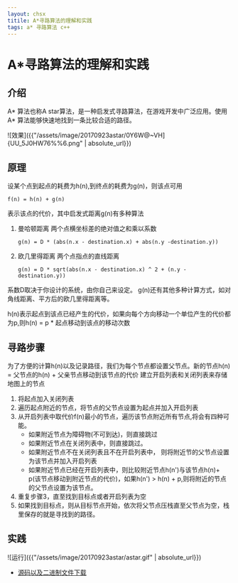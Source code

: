 ```yaml
---
layout: chsx
titile: A*寻路算法的理解和实践
tags: a* 寻路算法 c++
---
```


A*寻路算法的理解和实践
====

介绍
------

A* 算法也称A star算法，是一种启发式寻路算法，在游戏开发中广泛应用。使用A* 算法能够快速地找到一条比较合适的路径。

 ![效果]({{"/assets/image/20170923astar/0Y6W@~VH]{UU_5J0HW76%%6.png" | absolute_url}})


原理
------
设某个点到起点的耗费为h(n),到终点的耗费为g(n)，则该点可用
```
f(n) = h(n) + g(n)
```
表示该点的代价，其中启发式距离g(n)有多种算法

1. 曼哈顿距离 
    两个点横坐标差的绝对值之和乘以系数
    ```
    g(n) = D * (abs(n.x - destination.x) + abs(n.y -destination.y))
    ```
2. 欧几里得距离
    两个点指点的直线距离
    ```
    g(n) = D * sqrt(abs(n.x - destination.x) ^ 2 + (n.y - destination.y))
    ```
系数D取决于你设计的系统，由你自己来设定。
g(n)还有其他多种计算方式，如对角线距离、平方后的欧几里得距离等。

h(n)表示起点到该点已经产生的代价，如果向每个方向移动一个单位产生的代价都为p,则h(n) = p * 起点移动到该点的移动次数

寻路步骤
------
为了方便的计算h(n)以及记录路径，我们为每个节点都设置父节点。新的节点h(n) = 父节点的h(n) + 父亲节点移动到该节点的代价
建立开启列表和关闭列表来存储地图上的节点

1. 将起点加入关闭列表
2. 遍历起点附近的节点，将节点的父节点设置为起点并加入开启列表
3. 从开启列表中取代价f(n)最小的节点，遍历该节点附近所有节点,将会有四种可能。
    * 如果附近节点为障碍物(不可到达)，则直接跳过
    * 如果附近节点在关闭列表中，则直接跳过。
    * 如果附近节点不在关闭列表且不在开启列表中， 则将附近节的父节点设置为该节点并加入开启列表
    * 如果附近节点已经在开启列表中，则比较附近节点h(n')与该节点h(n)+ p(该节点移动到附近节点的代价)，如果h(n') > h(n) + p,则将附近的节点的父节点设置为该节点。
4. 重复步骤3，直至找到目标点或者开启列表为空
5. 如果找到目标点，则从目标节点开始，依次将父节点压栈直至父节点为空，栈里保存的就是寻找到的路径。

实践
------
 ![运行]({{"/assets/image/20170923astar/astar.gif" | absolute_url}})

 * [源码以及二进制文件下载](https://github.com/geniusC/ctoy/raw/master/AStar%E5%AF%BB%E8%B7%AF%E7%AE%97%E6%B3%95/astar.rar)